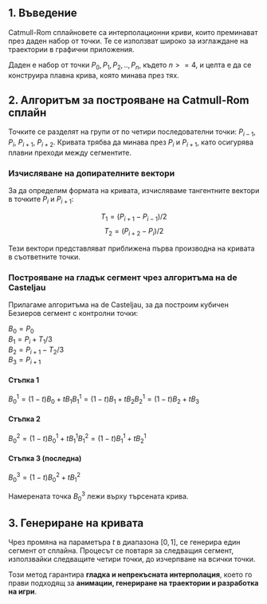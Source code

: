 
## 1. Въведение

Catmull-Rom сплайновете са интерполационни криви, които преминават през даден набор от точки. Те се използват широко за изглаждане на траектории в графични приложения.

Даден е набор от точки $P_0,P_1,P_2, .. ,P_n$, където $n >=4$, и целта е да се конструира плавна крива, която минава през тях.

## 2.  Aлгоритъм за построяване на Catmull-Rom сплайн

Точките се разделят на групи от по четири последователни точки: $P_{i-1}$, $P_i$, $P_{i+1}$, $P_{i+2}$.
Кривата трябва да минава през $P_i$ и $P_{i+1}$, като осигурява плавни преходи между сегментите.

### Изчисляване на допирателните вектори

За да определим формата на кривата, изчисляваме тангентните вектори в точките $P_i$ и $P_{i+1}$:

$$
T_1 = (P_{i+1} - P_{i-1}) / 2
$$
$$
T_2 = (P_{i+2} - P_{i}) / 2
$$

Тези вектори представляват приближена първа производна на кривата в съответните точки.


### Построяване на гладък сегмент чрез алгоритъма на de Casteljau

Прилагаме алгоритъма на de Casteljau, за да построим кубичен Безиеров сегмент с контролни точки:

$B_0 = P_0$       
$B_1 = P_i+T_1/3$     
$B_2 = P_{i+1} - T_2/3$     
$B_3 = P_{i+1}$

#### Стъпка 1

$B_0^1​=(1−t)B_0​+tB_1​$
$B_1^1​=(1−t)B_1​+tB_2​$
$B_2^1​=(1−t)B_2​+tB_3​$

#### Стъпка 2

$B_0^2​=(1−t)B_0^1​+tB_1^1​$
$B_1^2​=(1−t)B_1^1​+tB_2^1​$

#### Стъпка 3 (последна)

$B_0^3​=(1−t)B_0^2​+tB_1^2​$

Намерената точка  $B_0^3​$  лежи върху търсената крива.

## 3. Генериране на кривата

Чрез промяна на параметъра $t$ в диапазона $[0,1]$, се генерира един сегмент от сплайна. Процесът се повтаря за следващия сегмент, използвайки следващите четири точки, до изчерпване на всички точки.

Този метод гарантира **гладка и непрекъсната интерполация**, което го прави подходящ за **анимации, генериране на траектории и разработка на игри**.
